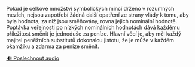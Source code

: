 
Pokud je celkové množství symbolických mincí drženo v rozumných mezích, nejsou zapotřebí žádná další opatření ze strany vlády k tomu, aby byla hodnota, za niž jsou směňovány, rovna jejich nominální hodnotě. Poptávka veřejnosti po nízkých nominálních hodnotách dává každému příležitost směnit je jednoduše za peníze. Hlavní věcí je, aby měl každý majitel peněžních substitutů dokonalou jistotu, že je může v každém okamžiku a zdarma za peníze směnit.

[🔊 Poslechnout audio](/data/7-paragraphs/audio/chapter_80/para_004-Pokud-je-celkov-mnostv-symbolickch-minc-dren.mp3)
